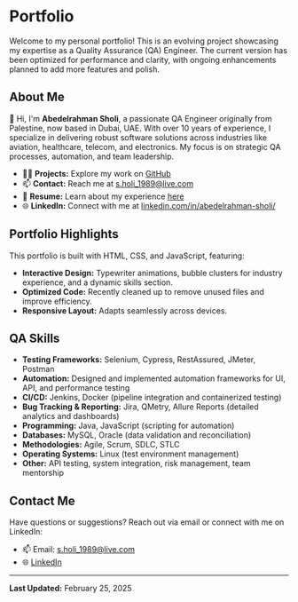 # Portfolio

Welcome to my personal portfolio! This is an evolving project showcasing my expertise as a Quality Assurance (QA) Engineer. The current version has been optimized for performance and clarity, with ongoing enhancements planned to add more features and polish.

## About Me

👋 Hi, I'm **Abedelrahman Sholi**, a passionate QA Engineer originally from Palestine, now based in Dubai, UAE. With over 10 years of experience, I specialize in delivering robust software solutions across industries like aviation, healthcare, telecom, and electronics. My focus is on strategic QA processes, automation, and team leadership.

- 👨‍💻 **Projects:** Explore my work on [GitHub](https://github.com/AbedelrahmanSholi)
- 📫 **Contact:** Reach me at [s.holi_1989@live.com](mailto:s.holi_1989@live.com)
- 📄 **Resume:** Learn about my experience [here](https://abedelrahmansholi.github.io/Portfolio/resume.html)
- 🌐 **LinkedIn:** Connect with me at [linkedin.com/in/abedelrahman-sholi/](https://www.linkedin.com/in/sholi/)

## Portfolio Highlights

This portfolio is built with HTML, CSS, and JavaScript, featuring:
- **Interactive Design:** Typewriter animations, bubble clusters for industry experience, and a dynamic skills section.
- **Optimized Code:** Recently cleaned up to remove unused files and improve efficiency.
- **Responsive Layout:** Adapts seamlessly across devices.

## QA Skills

- **Testing Frameworks:** Selenium, Cypress, RestAssured, JMeter, Postman
- **Automation:** Designed and implemented automation frameworks for UI, API, and performance testing
- **CI/CD:** Jenkins, Docker (pipeline integration and containerized testing)
- **Bug Tracking & Reporting:** Jira, QMetry, Allure Reports (detailed analytics and dashboards)
- **Programming:** Java, JavaScript (scripting for automation)
- **Databases:** MySQL, Oracle (data validation and reconciliation)
- **Methodologies:** Agile, Scrum, SDLC, STLC
- **Operating Systems:** Linux (test environment management)
- **Other:** API testing, system integration, risk management, team mentorship

## Contact Me
Have questions or suggestions? Reach out via email or connect with me on LinkedIn:

- 📫 Email: [s.holi_1989@live.com](mailto:s.holi_1989@live.com)
- 🌐 [LinkedIn](https://www.linkedin.com/in/sholi/)

---

**Last Updated:** February 25, 2025

